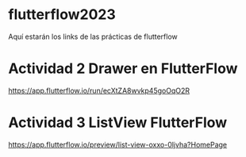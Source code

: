 # flutterflow2023
Aquí estarán los links de las prácticas de flutterflow

# Actividad 2 Drawer en FlutterFlow
https://app.flutterflow.io/run/ecXtZA8wvkp45goOqO2R

# Actividad 3 ListView FlutterFlow
https://app.flutterflow.io/preview/list-view-oxxo-0ljvha?HomePage
